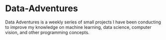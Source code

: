 # Data-Adventures
Data Adventures is a weekly series of small projects I have been conducting to improve my knowledge on machine learning, data science, computer vision, and other programming concepts.
